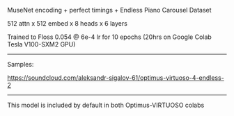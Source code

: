 MuseNet encoding + perfect timings + Endless Piano Carousel Dataset

512 attn x 512 embed x 8 heads x 6 layers

Trained to Floss 0.054 @ 6e-4 lr for 10 epochs (20hrs on Google Colab Tesla V100-SXM2 GPU)

***

Samples:

https://soundcloud.com/aleksandr-sigalov-61/optimus-virtuoso-4-endless-2

***

This model is included by default in both Optimus-VIRTUOSO colabs
